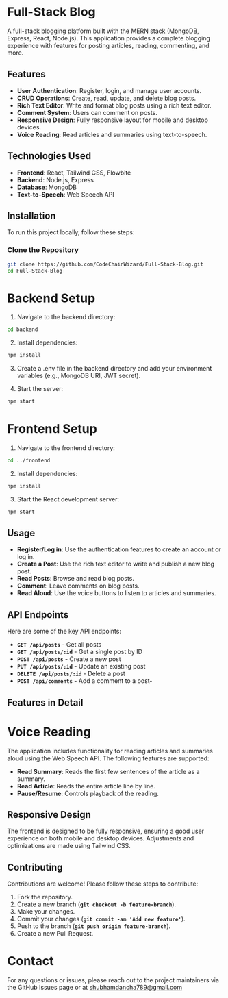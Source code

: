 # Full-Stack Blog

A full-stack blogging platform built with the MERN stack (MongoDB, Express, React, Node.js). This application provides a complete blogging experience with features for posting articles, reading, commenting, and more.

## Features

- **User Authentication**: Register, login, and manage user accounts.
- **CRUD Operations**: Create, read, update, and delete blog posts.
- **Rich Text Editor**: Write and format blog posts using a rich text editor.
- **Comment System**: Users can comment on posts.
- **Responsive Design**: Fully responsive layout for mobile and desktop devices.
- **Voice Reading**: Read articles and summaries using text-to-speech.

## Technologies Used

- **Frontend**: React, Tailwind CSS, Flowbite
- **Backend**: Node.js, Express
- **Database**: MongoDB
- **Text-to-Speech**: Web Speech API

## Installation

To run this project locally, follow these steps:

### Clone the Repository

```bash
git clone https://github.com/CodeChainWizard/Full-Stack-Blog.git
cd Full-Stack-Blog
```

# Backend Setup

1. Navigate to the backend directory:

```bash
cd backend
```

2. Install dependencies:

```bash
npm install
```

3. Create a .env file in the backend directory and add your environment variables (e.g., MongoDB URI, JWT secret).

4. Start the server:

```bash
npm start
```

# Frontend Setup

1. Navigate to the frontend directory:

```bash
cd ../frontend
```

2. Install dependencies:

```bash
npm install
```

3. Start the React development server:

```bash
npm start
```

## Usage

- **Register/Log in**: Use the authentication features to create an account or log in.
- **Create a Post**: Use the rich text editor to write and publish a new blog post.
- **Read Posts**: Browse and read blog posts.
- **Comment**: Leave comments on blog posts.
- **Read Aloud**: Use the voice buttons to listen to articles and summaries.

## API Endpoints

Here are some of the key API endpoints:

- **`GET /api/posts`** - Get all posts
- **`GET /api/posts/:id`** - Get a single post by ID
- **`POST /api/posts`** - Create a new post
- **`PUT /api/posts/:id`** - Update an existing post
- **`DELETE /api/posts/:id`** - Delete a post
- **`POST /api/comments`** - Add a comment to a post-

## Features in Detail

# Voice Reading

The application includes functionality for reading articles and summaries aloud using the Web Speech API. The following features are supported:

- **Read Summary**: Reads the first few sentences of the article as a summary.
- **Read Article**: Reads the entire article line by line.
- **Pause/Resume**: Controls playback of the reading.

## Responsive Design

The frontend is designed to be fully responsive, ensuring a good user experience on both mobile and desktop devices. Adjustments and optimizations are made using Tailwind CSS.

## Contributing

Contributions are welcome! Please follow these steps to contribute:

1. Fork the repository.
2. Create a new branch (**`git checkout -b feature-branch`**).
3. Make your changes.
4. Commit your changes (**`git commit -am 'Add new feature'`**).
5. Push to the branch (**`git push origin feature-branch`**).
6. Create a new Pull Request.

# Contact

For any questions or issues, please reach out to the project maintainers via the GitHub Issues page or at shubhamdancha789@gmail.com
